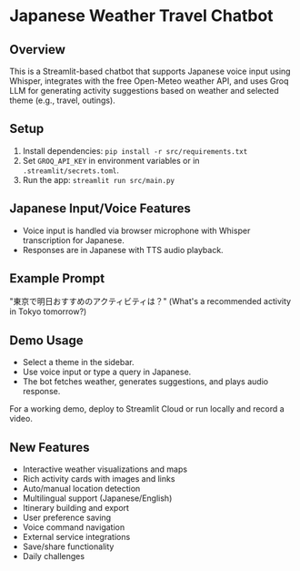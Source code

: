 # Japanese Weather Travel Chatbot

## Overview
This is a Streamlit-based chatbot that supports Japanese voice input using Whisper, integrates with the free Open-Meteo weather API, and uses Groq LLM for generating activity suggestions based on weather and selected theme (e.g., travel, outings).

## Setup
1. Install dependencies: `pip install -r src/requirements.txt`
2. Set `GROQ_API_KEY` in environment variables or in `.streamlit/secrets.toml`.
3. Run the app: `streamlit run src/main.py`

## Japanese Input/Voice Features
- Voice input is handled via browser microphone with Whisper transcription for Japanese.
- Responses are in Japanese with TTS audio playback.

## Example Prompt
"東京で明日おすすめのアクティビティは？" (What's a recommended activity in Tokyo tomorrow?)

## Demo Usage
- Select a theme in the sidebar.
- Use voice input or type a query in Japanese.
- The bot fetches weather, generates suggestions, and plays audio response.

For a working demo, deploy to Streamlit Cloud or run locally and record a video.

## New Features
- Interactive weather visualizations and maps
- Rich activity cards with images and links
- Auto/manual location detection
- Multilingual support (Japanese/English)
- Itinerary building and export
- User preference saving
- Voice command navigation
- External service integrations
- Save/share functionality
- Daily challenges
